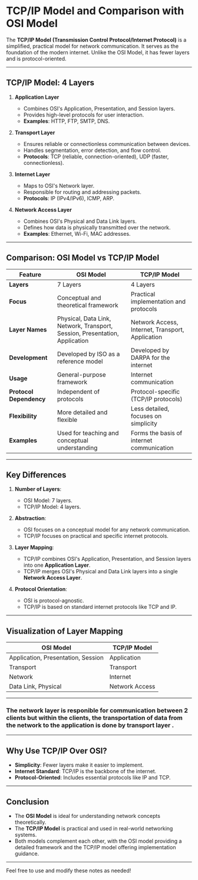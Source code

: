 # TCP/IP Model and Comparison with OSI Model

The **TCP/IP Model (Transmission Control Protocol/Internet Protocol)** is a simplified, practical model for network communication. It serves as the foundation of the modern internet. Unlike the OSI Model, it has fewer layers and is protocol-oriented.

---

## TCP/IP Model: 4 Layers
1. **Application Layer**
   - Combines OSI's Application, Presentation, and Session layers.
   - Provides high-level protocols for user interaction.
   - **Examples**: HTTP, FTP, SMTP, DNS.

2. **Transport Layer**
   - Ensures reliable or connectionless communication between devices.
   - Handles segmentation, error detection, and flow control.
   - **Protocols**: TCP (reliable, connection-oriented), UDP (faster, connectionless).

3. **Internet Layer**
   - Maps to OSI's Network layer.
   - Responsible for routing and addressing packets.
   - **Protocols**: IP (IPv4/IPv6), ICMP, ARP.

4. **Network Access Layer**
   - Combines OSI's Physical and Data Link layers.
   - Defines how data is physically transmitted over the network.
   - **Examples**: Ethernet, Wi-Fi, MAC addresses.

---

## Comparison: OSI Model vs TCP/IP Model

| **Feature**              | **OSI Model**                        | **TCP/IP Model**                     |
|--------------------------|---------------------------------------|---------------------------------------|
| **Layers**               | 7 Layers                             | 4 Layers                              |
| **Focus**                | Conceptual and theoretical framework | Practical implementation and protocols |
| **Layer Names**          | Physical, Data Link, Network, Transport, Session, Presentation, Application | Network Access, Internet, Transport, Application |
| **Development**          | Developed by ISO as a reference model| Developed by DARPA for the internet   |
| **Usage**                | General-purpose framework            | Internet communication                |
| **Protocol Dependency**  | Independent of protocols             | Protocol-specific (TCP/IP protocols)  |
| **Flexibility**          | More detailed and flexible           | Less detailed, focuses on simplicity  |
| **Examples**             | Used for teaching and conceptual understanding | Forms the basis of internet communication |

---

## Key Differences
1. **Number of Layers**:
   - OSI Model: 7 layers.
   - TCP/IP Model: 4 layers.

2. **Abstraction**:
   - OSI focuses on a conceptual model for any network communication.
   - TCP/IP focuses on practical and specific internet protocols.

3. **Layer Mapping**:
   - TCP/IP combines OSI's Application, Presentation, and Session layers into one **Application Layer**.
   - TCP/IP merges OSI's Physical and Data Link layers into a single **Network Access Layer**.

4. **Protocol Orientation**:
   - OSI is protocol-agnostic.
   - TCP/IP is based on standard internet protocols like TCP and IP.

---

## Visualization of Layer Mapping

| **OSI Model**                | **TCP/IP Model**        |
|-------------------------------|--------------------------|
| Application, Presentation, Session | Application            |
| Transport                     | Transport              |
| Network                       | Internet               |
| Data Link, Physical           | Network Access         |

---

### The **network layer** is responible for communication between 2 clients but within the clients, the transportation of data from the network to the application is done by **transport layer** .
---

## Why Use TCP/IP Over OSI?
- **Simplicity**: Fewer layers make it easier to implement.
- **Internet Standard**: TCP/IP is the backbone of the internet.
- **Protocol-Oriented**: Includes essential protocols like IP and TCP.

---

## Conclusion
- The **OSI Model** is ideal for understanding network concepts theoretically.
- The **TCP/IP Model** is practical and used in real-world networking systems.
- Both models complement each other, with the OSI model providing a detailed framework and the TCP/IP model offering implementation guidance.

---

Feel free to use and modify these notes as needed!
